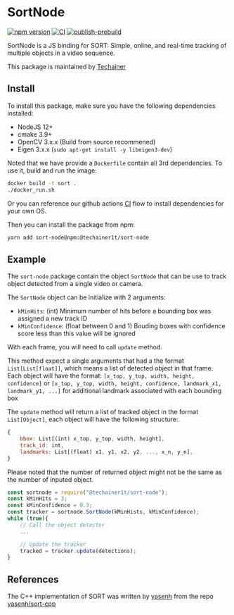 # SortNode

[![npm version](https://badge.fury.io/js/%40techainer1t%2Fsort-node.svg)](https://badge.fury.io/js/%40techainer1t%2Fsort-node) [![CI](https://github.com/Techainer/sort-node/actions/workflows/ci.yml/badge.svg)](https://github.com/Techainer/sort-node/actions/workflows/ci.yml) [![publish-prebuild](https://github.com/Techainer/sort-node/actions/workflows/publish-prebuild.yml/badge.svg)](https://github.com/Techainer/sort-node/actions/workflows/publish-prebuild.yml)

SortNode is a JS binding for SORT: Simple, online, and real-time tracking of multiple objects in a video sequence.

This package is maintained by [Techainer](https://techainer.com)


## Install
To install this package, make sure you have the following dependencies installed:
- NodeJS 12+
- cmake 3.9+
- OpenCV 3.x.x (Build from source recommened)
- Eigen 3.x.x (`sudo apt-get install -y libeigen3-dev`)

Noted that we have provide a `Dockerfile` contain all 3rd dependencies. To use it, build and run the image:
```bash
docker build -t sort .
./docker_run.sh
```
Or you can reference our github actions [CI](.github/workflows/ci.yml) flow to install dependencies for your own OS.

Then you can install the package from npm:

```bash
yarn add sort-node@npm:@techainer1t/sort-node
```

## Example

The `sort-node` package contain the object `SortNode` that can be use to track object detected from a single video or camera.

The `SortNode` object can be initialize with 2 arguments:
- `kMinHits`: (int) Minimum number of hits before a bounding box was assigned a new track ID
- `kMinConfidence`: (float between 0 and 1) Bouding boxes with confidence score less than this value will be ignored

With each frame, you will need to call `update` method.

This method expect a single arguments that had a the format `List[List[float]]`, which means a list of detected object in that frame. Each object will have the format: `[x_top, y_top, width, height, confidence]` or `[x_top, y_top, width, height, confidence, landmark_x1, landmark_y1, ...]` for additional landmark associated with each bounding box

The `update` method will return a list of tracked object in the format `List[Object]`, each object will have the following structure:
```js
{
    bbox: List[(int) x_top, y_top, width, height],
    track_id: int,
    landmarks: List[(float) x1, y1, x2, y2, ..., x_n, y_n],
}
```

Please noted that the number of returned object might not be the same as the number of inputed object.

```javascript
const sortnode = require("@techainer1t/sort-node");
const kMinHits = 3;
const kMinConfidence = 0.3;
const tracker = sortnode.SortNode(kMinHists, kMinConfidence);
while (true){
    // Call the object detector
    ...

    // Update the tracker
    tracked = tracker.update(detections);
}
```
## References

The C++ implementation of SORT was written by [yasenh](https://github.com/yasenh) from the repo [yasenh/sort-cpp](https://github.com/yasenh/sort-cpp)
